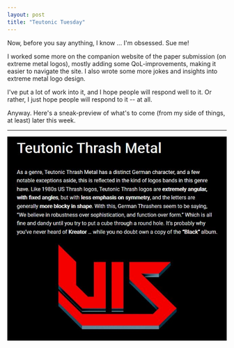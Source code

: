 ```yaml
---
layout: post
title: "Teutonic Tuesday"
---
```

Now, before you say anything, I know ... I'm obsessed. Sue me!

I worked some more on the companion website of the paper submission (on extreme metal logos), mostly adding some QoL-improvements, making it easier to navigate the site. I also wrote some more jokes and insights into extreme metal logo design.

I've put a lot of work into it, and I hope people will respond well to it. Or rather, I just hope people will respond to it -- at all. 

Anyway. Here's a sneak-preview of what's to come (from my side of things, at least) later this week. 

---

![Teutonic Thrash](..\assets\img\blog\vis.jpg)